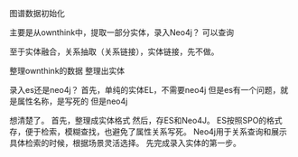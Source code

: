 图谱数据初始化

主要是从ownthink中，提取一部分实体，录入Neo4j？
可以查询

至于实体融合，关系抽取（关系链接），实体链接，先不做。

整理ownthink的数据
整理出实体

录入es还是neo4j？
首先，单纯的实体EL，不需要neo4j
但是es有一个问题，就是属性名称，是写死的
但是neo4j

想清楚了。
首先，整理成实体格式
然后，存ES和Neo4J。
	ES按照SPO的格式存，便于检索，模糊查找，也避免了属性关系写死。
	Neo4j用于关系查询和展示
具体检索的时候，根据场景灵活选择。
先完成录入实体的第一步。